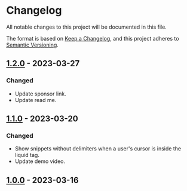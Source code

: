 # Changelog

All notable changes to this project will be documented in this file.

The format is based on [Keep a Changelog](https://keepachangelog.com/en/1.0.0/),
and this project adheres to [Semantic Versioning](https://semver.org/spec/v2.0.0.html).

## [1.2.0] - 2023-03-27

### Changed

- Update sponsor link.
- Update read me.

## [1.1.0] - 2023-03-20

### Changed

- Show snippets without delimiters when a user's cursor is inside the liquid tag.
- Update demo video.

## [1.0.0] - 2023-03-16

[1.2.0]: https://github.com/ways-agency/shopify-liquid-snippets/releases/tag/v1.2.0
[1.1.0]: https://github.com/ways-agency/shopify-liquid-snippets/releases/tag/v1.1.0
[1.0.0]: https://github.com/ways-agency/shopify-liquid-snippets/releases/tag/v1.0.0
